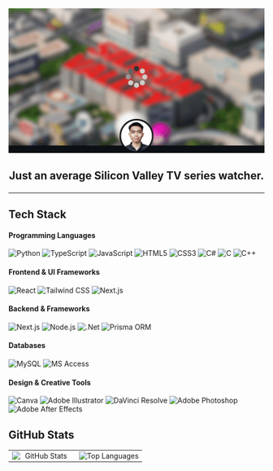 <div>
  <div style="text-align: center;">
      <img src="/assets/cover.gif" alt="Cover GIF">
  </div>
  
  <h2 align="center">
  Just an average Silicon Valley TV series watcher. 
  
  ---
  </h2>
  
  
  ## Tech Stack
  
  #### Programming Languages
  ![Python](https://img.shields.io/badge/Python-%233776AB.svg?style=flat-square&logo=python&logoColor=white)
  ![TypeScript](https://img.shields.io/badge/TypeScript-%23007ACC.svg?style=flat-square&logo=typescript&logoColor=white)
  ![JavaScript](https://img.shields.io/badge/JavaScript-%23323330.svg?style=flat-square&logo=javascript&logoColor=%23F7DF1E)
  ![HTML5](https://img.shields.io/badge/HTML5-%23E34F26.svg?style=flat-square&logo=html5&logoColor=white)
  ![CSS3](https://img.shields.io/badge/CSS3-%231572B6.svg?style=flat-square&logo=css3&logoColor=white)
  ![C#](https://img.shields.io/badge/C%23-%23239120.svg?style=flat-square&logo=c-sharp&logoColor=white)
  ![C](https://img.shields.io/badge/C-%2300599C.svg?style=flat-square&logo=c&logoColor=white)
  ![C++](https://img.shields.io/badge/C%2B%2B-%2300599C.svg?style=flat-square&logo=c%2B%2B&logoColor=white)
  
  #### Frontend & UI Frameworks
  ![React](https://img.shields.io/badge/React-%2320232a.svg?style=flat-square&logo=react&logoColor=%2361DAFB)
  ![Tailwind CSS](https://img.shields.io/badge/Tailwind%20CSS-%2338B2AC.svg?style=flat-square&logo=tailwind-css&logoColor=white)
  ![Next.js](https://img.shields.io/badge/Next.js-%23000000.svg?style=flat-square&logo=next.js&logoColor=white)
  
  #### Backend & Frameworks
  ![Next.js](https://img.shields.io/badge/Next.js-%23000000.svg?style=flat-square&logo=next.js&logoColor=white)
  ![Node.js](https://img.shields.io/badge/Node.js-6DA55F?style=flat-square&logo=node.js&logoColor=white)
  ![.Net](https://img.shields.io/badge/.NET-5C2D91?style=flat-square&logo=.net&logoColor=white)
  ![Prisma ORM](https://img.shields.io/badge/Prisma%20ORM-%232a2e32.svg?style=flat-square&logo=prisma&logoColor=white)
  
  #### Databases
  ![MySQL](https://img.shields.io/badge/MySQL-%2300f.svg?style=flat-square&logo=mysql&logoColor=white)
  ![MS Access](https://img.shields.io/badge/MS%20Access-%231f6f8b.svg?style=flat-square&logo=microsoft-access&logoColor=white)
  
  #### Design & Creative Tools
  ![Canva](https://img.shields.io/badge/Canva-%2300C4CC.svg?style=flat-square&logo=Canva&logoColor=white)
  ![Adobe Illustrator](https://img.shields.io/badge/Adobe%20Illustrator-%23FF9A00.svg?style=flat-square&logo=adobe-illustrator&logoColor=white)
  ![DaVinci Resolve](https://img.shields.io/badge/DaVinci%20Resolve-%232f2f2f.svg?style=flat-square&logo=davinci-resolve&logoColor=white)
  ![Adobe Photoshop](https://img.shields.io/badge/Adobe%20Photoshop-%23239120.svg?style=flat-square&logo=adobe-photoshop&logoColor=white)
  ![Adobe After Effects](https://img.shields.io/badge/Adobe%20After%20Effects-%23000000.svg?style=flat-square&logo=adobe-after-effects&logoColor=white)
  
  
  ## GitHub Stats
  
  <table style="width: 100%;">
    <tr>
        <td align="center" style="width: 50%;">
            <img style="width: 100%; display: block;" src="https://github-readme-stats.vercel.app/api?username=antonioken22&theme=dark&hide_border=true&include_all_commits=false&count_private=false" alt="GitHub Stats">
        </td>
        <td align="center" style="width: 50%;">
            <img style="width: 100%; display: block;" src="https://github-readme-stats.vercel.app/api/top-langs/?username=antonioken22&theme=dark&hide_border=true&include_all_commits=false&count_private=false&layout=compact" alt="Top Languages">
        </td>
    </tr>
  </table>
</div>
